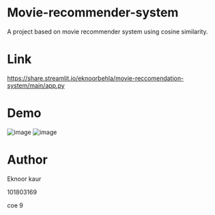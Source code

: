 # Movie-recommender-system

A project based on movie recommender system using cosine similarity.

# Link
https://share.streamlit.io/eknoorbehla/movie-reccomendation-system/main/app.py

# Demo
![image](https://user-images.githubusercontent.com/68049068/139626664-64e695a2-3901-4f69-b937-dfdbb598d34a.png)
![image](https://user-images.githubusercontent.com/68049068/139626725-46d9a441-2360-444c-bbb3-d342bf9861a0.png)


# Author
Eknoor kaur

101803169

coe 9

